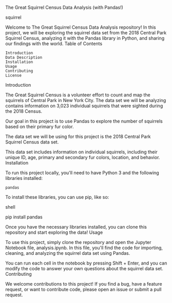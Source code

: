 The Great Squirrel Census Data Analysis (with Pandas!)

squirrel

Welcome to The Great Squirrel Census Data Analysis repository! In this project, we will be exploring the squirrel data set from the 2018 Central Park Squirrel Census, analyzing it with the Pandas library in Python, and sharing our findings with the world.
Table of Contents

    Introduction
    Data Description
    Installation
    Usage
    Contributing
    License

Introduction

The Great Squirrel Census is a volunteer effort to count and map the squirrels of Central Park in New York City. The data set we will be analyzing contains information on 3,023 individual squirrels that were sighted during the 2018 Census.

Our goal in this project is to use Pandas to explore the number of squirrels based on their primary fur color.

The data set we will be using for this project is the 2018 Central Park Squirrel Census data set.

This data set includes information on individual squirrels, including their unique ID, age, primary and secondary fur colors, location, and behavior.
Installation

To run this project locally, you'll need to have Python 3 and the following libraries installed:

    pandas

To install these libraries, you can use pip, like so:

shell

pip install pandas 

Once you have the necessary libraries installed, you can clone this repository and start exploring the data!
Usage

To use this project, simply clone the repository and open the Jupyter Notebook file, analysis.ipynb. In this file, you'll find the code for importing, cleaning, and analyzing the squirrel data set using Pandas.

You can run each cell in the notebook by pressing Shift + Enter, and you can modify the code to answer your own questions about the squirrel data set.
Contributing

We welcome contributions to this project! If you find a bug, have a feature request, or want to contribute code, please open an issue or submit a pull request.
